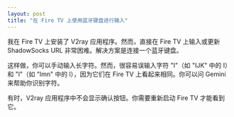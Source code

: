 ```yaml
---
layout: post
title: "在 Fire TV 上使用蓝牙键盘进行输入"
---
```


我在 Fire TV 上安装了 V2ray 应用程序。然而，直接在 Fire TV 上输入或更新 ShadowSocks URL 非常困难。解决方案是连接一个蓝牙键盘。

这样做，你可以手动输入长字符。然而，很容易误输入字符 "I"（如 "IJK" 中的 I）和 "l"（如 "lmn" 中的 l），因为它们在 Fire TV 上看起来相同。你可以问 Gemini 来帮助你识别字符。

有时，V2ray 应用程序中不会显示确认按钮。你需要重新启动 Fire TV 才能看到它。

